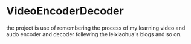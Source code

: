 # VideoEncoderDecoder
the project is use of remembering the process of my learning video and audo encoder and decoder follewing the leixiaohua's blogs and so on.
